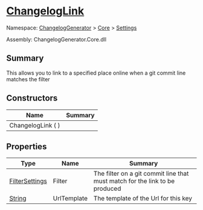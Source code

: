 # [ChangelogLink](./ChangelogLink.md)

Namespace: [ChangelogGenerator]() > [Core](./../README.md) > [Settings](./README.md)

Assembly: ChangelogGenerator.Core.dll

## Summary
This allows you to link to a specified place online when a git commit line matches the filter

## Constructors

| Name | Summary | 
| --- | --- | 
| ChangelogLink (  ) |  | 


## Properties

| Type | Name | Summary | 
| --- | --- | --- | 
| [FilterSettings](./FilterSettings.md) | Filter | The filter on a git commit line that must match for the link to be produced | 
| [String](https://docs.microsoft.com/en-us/dotnet/api/System.String) | UrlTemplate | The template of the Url for this key | 


